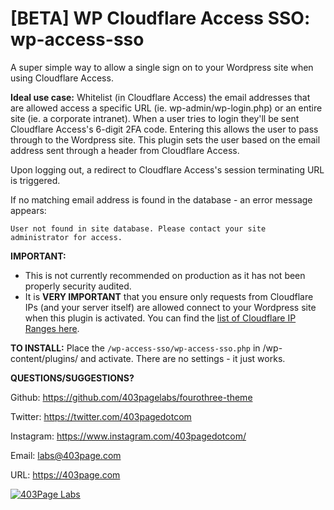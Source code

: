 # [BETA] WP Cloudflare Access SSO: wp-access-sso
A super simple way to allow a single sign on to your Wordpress site when using Cloudflare Access.

**Ideal use case:**
Whitelist (in Cloudflare Access) the email addresses that are allowed access a specific URL (ie. wp-admin/wp-login.php) or an entire site (ie. a corporate intranet). When a user tries to login they'll be sent Cloudflare Access's 6-digit 2FA code. Entering this allows the user to pass through to the Wordpress site.
This plugin sets the user based on the email address sent through a header from Cloudflare Access. 

Upon logging out, a redirect to Cloudflare Access's session terminating URL is triggered.

If no matching email address is found in the database - an error message appears:

```
User not found in site database. Please contact your site administrator for access.
```

**IMPORTANT:**
 - This is not currently recommended on production as it has not been properly security audited.
 - It is **VERY IMPORTANT** that you ensure only requests from Cloudflare IPs (and your server itself) are allowed connect to your Wordpress site when this plugin is activated. You can find the [list of Cloudflare IP Ranges here](https://www.cloudflare.com/en-gb/ips/).

**TO INSTALL:**
Place the `/wp-access-sso/wp-access-sso.php` in /wp-content/plugins/ and activate.
There are no settings - it just works.

**QUESTIONS/SUGGESTIONS?**

Github: https://github.com/403pagelabs/fourothree-theme

Twitter: https://twitter.com/403pagedotcom

Instagram: https://www.instagram.com/403pagedotcom/

Email: labs@403page.com

URL: https://403page.com


[![403Page Labs](https://403.ie/wp-content/uploads/2020/11/cropped-New-Project-1-3.png)](https://403page.com)
